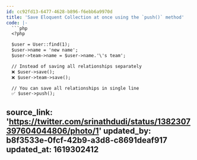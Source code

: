 ```yaml
---
id: cc92fd13-6477-4628-b896-f6ebb6a9970d
title: 'Save Eloquent Collection at once using the `push()` method'
code: |-
  ```php
  <?php

  $user = User::find(1);
  $user->name = 'new name';
  $user->team->name = $user->name.'\'s team';

  // Instead of saving all relationships separately
  ❌ $user->save();
  ❌ $user->team->save();

  // You can save all relationships in single line
  ✅ $user->push();
  ```
source_link: 'https://twitter.com/srinathdudi/status/1382307397604044806/photo/1'
updated_by: b8f3533e-0fcf-42b9-a3d8-c8691deaf917
updated_at: 1619302412
---
```

